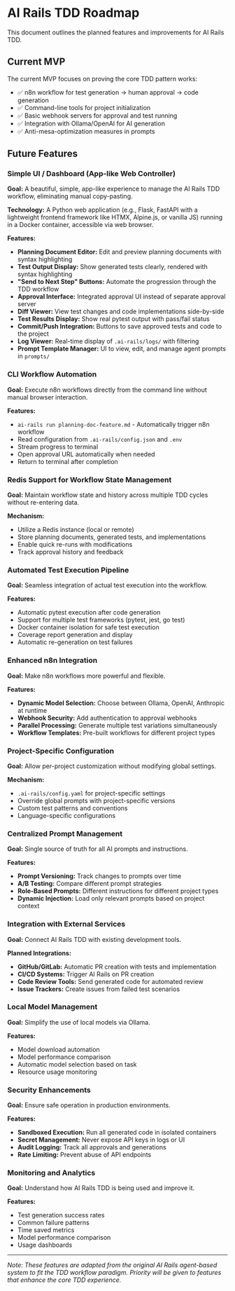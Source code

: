# AI Rails TDD Roadmap

This document outlines the planned features and improvements for AI Rails TDD.

## Current MVP

The current MVP focuses on proving the core TDD pattern works:
- ✅ n8n workflow for test generation → human approval → code generation
- ✅ Command-line tools for project initialization
- ✅ Basic webhook servers for approval and test running
- ✅ Integration with Ollama/OpenAI for AI generation
- ✅ Anti-mesa-optimization measures in prompts

## Future Features

### Simple UI / Dashboard (App-like Web Controller)

**Goal:** A beautiful, simple, app-like experience to manage the AI Rails TDD workflow, eliminating manual copy-pasting.

**Technology:** A Python web application (e.g., Flask, FastAPI with a lightweight frontend framework like HTMX, Alpine.js, or vanilla JS) running in a Docker container, accessible via web browser.

**Features:**
- **Planning Document Editor:** Edit and preview planning documents with syntax highlighting
- **Test Output Display:** Show generated tests clearly, rendered with syntax highlighting
- **"Send to Next Step" Buttons:** Automate the progression through the TDD workflow
- **Approval Interface:** Integrated approval UI instead of separate approval server
- **Diff Viewer:** View test changes and code implementations side-by-side
- **Test Results Display:** Show real pytest output with pass/fail status
- **Commit/Push Integration:** Buttons to save approved tests and code to the project
- **Log Viewer:** Real-time display of `.ai-rails/logs/` with filtering
- **Prompt Template Manager:** UI to view, edit, and manage agent prompts in `prompts/`

### CLI Workflow Automation

**Goal:** Execute n8n workflows directly from the command line without manual browser interaction.

**Features:**
- `ai-rails run planning-doc-feature.md` - Automatically trigger n8n workflow
- Read configuration from `.ai-rails/config.json` and `.env`
- Stream progress to terminal
- Open approval URL automatically when needed
- Return to terminal after completion

### Redis Support for Workflow State Management

**Goal:** Maintain workflow state and history across multiple TDD cycles without re-entering data.

**Mechanism:** 
- Utilize a Redis instance (local or remote)
- Store planning documents, generated tests, and implementations
- Enable quick re-runs with modifications
- Track approval history and feedback

### Automated Test Execution Pipeline

**Goal:** Seamless integration of actual test execution into the workflow.

**Features:**
- Automatic pytest execution after code generation
- Support for multiple test frameworks (pytest, jest, go test)
- Docker container isolation for safe test execution
- Coverage report generation and display
- Automatic re-generation on test failures

### Enhanced n8n Integration

**Goal:** Make n8n workflows more powerful and flexible.

**Features:**
- **Dynamic Model Selection:** Choose between Ollama, OpenAI, Anthropic at runtime
- **Webhook Security:** Add authentication to approval webhooks
- **Parallel Processing:** Generate multiple test variations simultaneously
- **Workflow Templates:** Pre-built workflows for different project types

### Project-Specific Configuration

**Goal:** Allow per-project customization without modifying global settings.

**Mechanism:**
- `.ai-rails/config.yaml` for project-specific settings
- Override global prompts with project-specific versions
- Custom test patterns and conventions
- Language-specific configurations

### Centralized Prompt Management

**Goal:** Single source of truth for all AI prompts and instructions.

**Features:**
- **Prompt Versioning:** Track changes to prompts over time
- **A/B Testing:** Compare different prompt strategies
- **Role-Based Prompts:** Different instructions for different project types
- **Dynamic Injection:** Load only relevant prompts based on project context

### Integration with External Services

**Goal:** Connect AI Rails TDD with existing development tools.

**Planned Integrations:**
- **GitHub/GitLab:** Automatic PR creation with tests and implementation
- **CI/CD Systems:** Trigger AI Rails on PR creation
- **Code Review Tools:** Send generated code for automated review
- **Issue Trackers:** Create issues from failed test scenarios

### Local Model Management

**Goal:** Simplify the use of local models via Ollama.

**Features:**
- Model download automation
- Model performance comparison
- Automatic model selection based on task
- Resource usage monitoring

### Security Enhancements

**Goal:** Ensure safe operation in production environments.

**Features:**
- **Sandboxed Execution:** Run all generated code in isolated containers
- **Secret Management:** Never expose API keys in logs or UI
- **Audit Logging:** Track all approvals and generations
- **Rate Limiting:** Prevent abuse of API endpoints

### Monitoring and Analytics

**Goal:** Understand how AI Rails TDD is being used and improve it.

**Features:**
- Test generation success rates
- Common failure patterns
- Time saved metrics
- Model performance comparison
- Usage dashboards

---

*Note: These features are adapted from the original AI Rails agent-based system to fit the TDD workflow paradigm. Priority will be given to features that enhance the core TDD experience.*